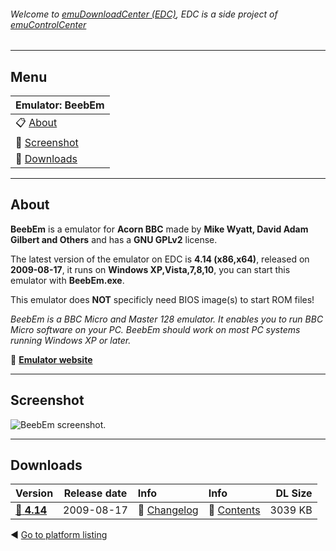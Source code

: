 ###### Welcome to [emuDownloadCenter (EDC)](https://github.com/PhoenixInteractiveNL/emuDownloadCenter/wiki/), EDC is a side project of [emuControlCenter](https://github.com/PhoenixInteractiveNL/emuControlCenter/wiki/)
***
## Menu
| **Emulator: BeebEm** |
|:---------|
| :clipboard: [About](#about) |
| :sunrise: [Screenshot](#screenshot) |
| :floppy_disk: [Downloads](#downloads) |
***
## About
**BeebEm** is a emulator for **Acorn BBC** made by **Mike Wyatt, David Adam Gilbert and Others** and has a **GNU GPLv2** license.

The latest version of the emulator on EDC is **4.14 (x86,x64)**, released on **2009-08-17**, it runs on **Windows XP,Vista,7,8,10**, you can start this emulator with **BeebEm.exe**.

This emulator does **NOT** specificly need BIOS image(s) to start ROM files!

_BeebEm is a BBC Micro and Master 128 emulator. It enables you to run BBC Micro software on your PC. BeebEm should work on most PC systems running Windows XP or later._

:link: [**Emulator website**](http://www.mkw.me.uk/beebem/index.html)
***
## Screenshot
![](https://raw.githubusercontent.com/PhoenixInteractiveNL/emuDownloadCenter/master/hooks/beebem/screen.jpg "BeebEm screenshot.")
***
## Downloads
| Version  | Release date  | Info       | Info       | DL Size    |
|:---------|:-------------:|:-----------|:-----------|-----------:|
| [:floppy_disk: **4.14**](https://github.com/PhoenixInteractiveNL/edc-repo0002/raw/master/beebem/4.14.7z) | 2009-08-17 | :page_facing_up: [Changelog](https://github.com/PhoenixInteractiveNL/edc-repo0002/blob/master/beebem/4.14_changelog.txt) | :mag_right: [Contents](https://github.com/PhoenixInteractiveNL/edc-repo0002/blob/master/beebem/4.14_contents.txt) | 3039 KB |

:arrow_backward: [Go to platform listing](https://github.com/PhoenixInteractiveNL/emuDownloadCenter/wiki/EDC-Platform-List)
